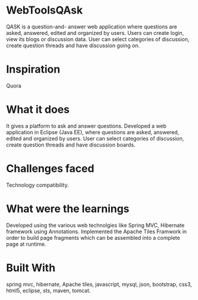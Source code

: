 # WebToolsQAsk
QASK is a question-and- answer web application where questions are asked, answered, edited and organized by users. Users can
create login, view its blogs or discussion data. User can select categories of discussion, create question threads and have
discussion going on.

# Inspiration
Quora

# What it does
It gives a platform to ask and answer questions.
Developed a web application in Eclipse (Java EE), where questions are asked, answered, edited and organized by users. User can select categories of discussion, create question threads and have discussion boards.

# Challenges faced
Technology compatibility.

# What were the learnings
Developed using the various web technolgies like Spring MVC, Hibernate framework using Annotations.
Implemented the Apache Tiles Framwork in order to build page fragments which can be assembled into a complete page at runtime.


# Built With
spring mvc, hibernate, Apache tiles, javascript, mysql, json, bootstrap, css3, html5, eclipse, sts, maven, tomcat.
